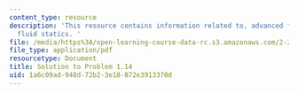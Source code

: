 ```yaml
---
content_type: resource
description: 'This resource contains information related to, advanced fluid mechanics,
  fluid statics. '
file: /media/https%3A/open-learning-course-data-rc.s3.amazonaws.com/2-25-advanced-fluid-mechanics-fall-2013/1a6c09ad948d72b23e18872e3913370d_MIT2_25F13_Shapi1.14_Solu.pdf
file_type: application/pdf
resourcetype: Document
title: Solution to Problem 1.14
uid: 1a6c09ad-948d-72b2-3e18-872e3913370d
---
```

